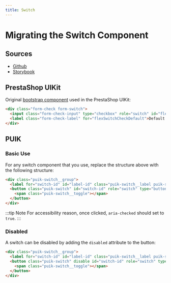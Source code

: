 ```yaml
---
title: Switch
---
```


# Migrating the Switch Component

## Sources

- [Github](https://github.com/PrestaShopCorp/puik/tree/main/packages/components/switch)
- [Storybook](https://uikit.prestashop.com/?path=/story/components-switch--default)

## PrestaShop UIKit

Original [bootstrap component](https://getbootstrap.com/docs/5.1/forms/checks-radios/#switches) used in the PrestaShop UIKit:

```html
<div class="form-check form-switch">
  <input class="form-check-input" type="checkbox" role="switch" id="flexSwitchCheckDefault">
  <label class="form-check-label" for="flexSwitchCheckDefault">Default switch checkbox input</label>
</div>
```

## PUIK

### Basic Use

For any switch component that you use, replace the structure above with the following structure:

```html
<div class="puik-switch__group">
  <label for="switch-id" id="label-id" class="puik-switch__label puik-switch__label--left">Label</label>
  <button class="puik-switch" id="switch-id" role="switch" type="button" aria-checked="false" aria-labelledby="label-id">
    <span class="puik-switch__toggle"></span>
  </button>
</div>
```

:::tip Note
For accessibility reason, once clicked, `aria-checked` should set to `true`.
:::

### Disabled

A switch can be disabled by adding the `disabled` attribute to the button:

```html
<div class="puik-switch__group">
  <label for="switch-id" id="label-id" class="puik-switch__label puik-switch__label--left">Label</label>
  <button class="puik-switch" disable id="switch-id" role="switch" type="button" aria-checked="false" aria-labelledby="label-id">
    <span class="puik-switch__toggle"></span>
  </button>
</div>
```

